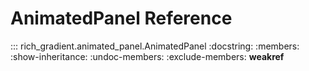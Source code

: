 # AnimatedPanel Reference

::: rich_gradient.animated_panel.AnimatedPanel
    :docstring:
    :members:
    :show-inheritance:
    :undoc-members:
    :exclude-members: __weakref__
